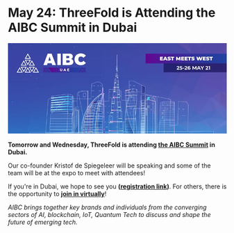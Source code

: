 # May 24: ThreeFold is Attending the AIBC Summit in Dubai

![](img/aibc_summit.jpg)

**Tomorrow and Wednesday, ThreeFold is attending [the AIBC Summit](https://aibc.world/events/uae/general-info/) in Dubai.**

Our co-founder Kristof de Spiegeleer will be speaking and some of the team will be at the expo to meet with attendees!

If you're in Dubai, we hope to see you **([registration link](https://events.aibc.world/aibc-dubai#))**. For others, there is the opportunity to **[join in virtually](https://aibc.world/en/aibc-ags-virtual-registration)**!

_AIBC brings together key brands and individuals from the converging sectors of AI, blockchain, IoT, Quantum Tech to discuss and shape the future of emerging tech._